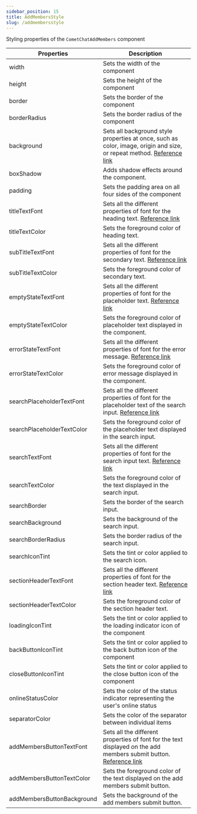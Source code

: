 ```yaml
---
sidebar_position: 15
title: AddMembersStyle
slug: /addmembersstyle
---
```


Styling properties of the `CometChatAddMembers` component

| Properties | Description | 
| ---- | ---- | 
| width | Sets the width of the component | 
| height | Sets the height of the component | 
| border | Sets the border of the component | 
| borderRadius | Sets the border radius of the component | 
| background | Sets all background style properties at once, such as color, image, origin and size, or repeat method. [Reference link](https://developer.mozilla.org/en-US/docs/Web/CSS/background) | 
| boxShadow | Adds shadow effects around the component. | 
| padding | Sets the padding area on all four sides of the component | 
| titleTextFont | Sets all the different properties of font for the heading text. [Reference link](https://developer.mozilla.org/en-US/docs/Web/CSS/font) | 
| titleTextColor | Sets the foreground color of heading text. | 
| subTitleTextFont | Sets all the different properties of font for the secondary text. [Reference link](https://developer.mozilla.org/en-US/docs/Web/CSS/font) | 
| subTitleTextColor | Sets the foreground color of secondary text. | 
| emptyStateTextFont | Sets all the different properties of font for the placeholder text. [Reference link](https://developer.mozilla.org/en-US/docs/Web/CSS/font) | 
| emptyStateTextColor | Sets the foreground color of placeholder text displayed in the component. | 
| errorStateTextFont | Sets all the different properties of font for the error message. [Reference link](https://developer.mozilla.org/en-US/docs/Web/CSS/font) | 
| errorStateTextColor | Sets the foreground color of error message displayed in the component. | 
| searchPlaceholderTextFont | Sets all the different properties of font for the placeholder text of the search input. [Reference link](https://developer.mozilla.org/en-US/docs/Web/CSS/font) | 
| searchPlaceholderTextColor | Sets the foreground color of the placeholder text displayed in the search input. | 
| searchTextFont | Sets all the different properties of font for the search input text. [Reference link](https://developer.mozilla.org/en-US/docs/Web/CSS/font) | 
| searchTextColor | Sets the foreground color of the text displayed in the search input. | 
| searchBorder | Sets the border of the search input. | 
| searchBackground | Sets the background of the search input. | 
| searchBorderRadius | Sets the border radius of the search input. | 
| searchIconTint | Sets the tint or color applied to the search icon. | 
| sectionHeaderTextFont | Sets all the different properties of font for the section header text. [Reference link](https://developer.mozilla.org/en-US/docs/Web/CSS/font) | 
| sectionHeaderTextColor | Sets the foreground color of the section header text. | 
| loadingIconTint | Sets the tint or color applied to the loading indicator icon of the component | 
| backButtonIconTint | Sets the tint or color applied to the back button icon of the component | 
| closeButtonIconTint | Sets the tint or color applied to the close button icon of the component | 
| onlineStatusColor | Sets the color of the status indicator representing the user's online status | 
| separatorColor | Sets the color of the separator between individual items | 
| addMembersButtonTextFont | Sets all the different properties of font for the text displayed on the add members submit button. [Reference link](https://developer.mozilla.org/en-US/docs/Web/CSS/font) | 
| addMembersButtonTextColor | Sets the foreground color of the text displayed on the add members submit button. | 
| addMembersButtonBackground | Sets the background of the add members submit button. | 
